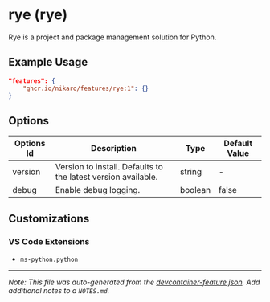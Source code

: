 
# rye (rye)

Rye is a project and package management solution for Python.

## Example Usage

```json
"features": {
    "ghcr.io/nikaro/features/rye:1": {}
}
```

## Options

| Options Id | Description | Type | Default Value |
|-----|-----|-----|-----|
| version | Version to install. Defaults to the latest version available. | string | - |
| debug | Enable debug logging. | boolean | false |

## Customizations

### VS Code Extensions

- `ms-python.python`



---

_Note: This file was auto-generated from the [devcontainer-feature.json](https://github.com/nikaro/features/blob/main/src/rye/devcontainer-feature.json).  Add additional notes to a `NOTES.md`._

